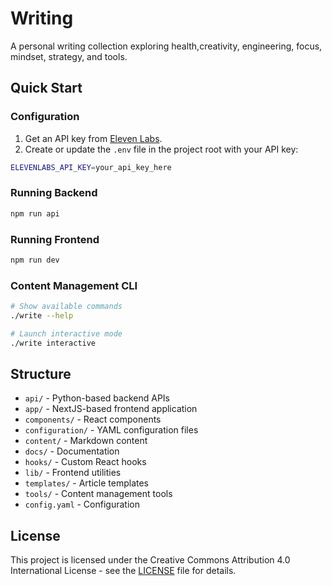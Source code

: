 # Writing

A personal writing collection exploring health,creativity, engineering, focus, mindset, strategy, and tools.

## Quick Start

### Configuration

1. Get an API key from [Eleven Labs](https://elevenlabs.io/).
2. Create or update the `.env` file in the project root with your API key:

```bash
ELEVENLABS_API_KEY=your_api_key_here
```

### Running Backend

```bash
npm run api
```

### Running Frontend

```bash
npm run dev
```

### Content Management CLI

```bash
# Show available commands
./write --help

# Launch interactive mode
./write interactive
```

## Structure

- `api/` - Python-based backend APIs
- `app/` - NextJS-based frontend application
- `components/` - React components
- `configuration/` - YAML configuration files
- `content/` - Markdown content
- `docs/` - Documentation
- `hooks/` - Custom React hooks
- `lib/` - Frontend utilities
- `templates/` - Article templates
- `tools/` - Content management tools
- `config.yaml` - Configuration

## License

This project is licensed under the Creative Commons Attribution 4.0 International License - see the [LICENSE](LICENSE) file for details.

